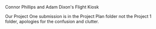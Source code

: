 Connor Phillips and Adam Dixon's Flight Kiosk

Our Project One submission is in the Project Plan folder not the Project 1 folder, apologies for the confusion and clutter.
